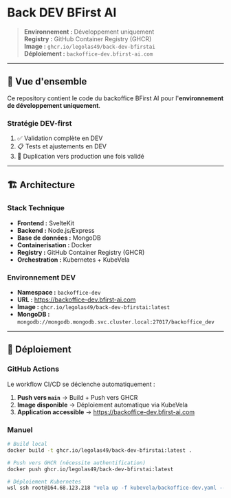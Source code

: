 # Back DEV BFirst AI

> **Environnement :** Développement uniquement  
> **Registry :** GitHub Container Registry (GHCR)  
> **Image :** `ghcr.io/legolas49/back-dev-bfirstai`  
> **Déploiement :** `backoffice-dev.bfirst-ai.com`  

---

## 🎯 Vue d'ensemble

Ce repository contient le code du backoffice BFirst AI pour l'**environnement de développement uniquement**.

### Stratégie DEV-first
1. ✅ Validation complète en DEV
2. 📋 Tests et ajustements en DEV
3. 🚀 Duplication vers production une fois validé

---

## 🏗️ Architecture

### Stack Technique
- **Frontend :** SvelteKit
- **Backend :** Node.js/Express
- **Base de données :** MongoDB
- **Containerisation :** Docker
- **Registry :** GitHub Container Registry (GHCR)
- **Orchestration :** Kubernetes + KubeVela

### Environnement DEV
- **Namespace :** `backoffice-dev`
- **URL :** https://backoffice-dev.bfirst-ai.com
- **Image :** `ghcr.io/legolas49/back-dev-bfirstai:latest`
- **MongoDB :** `mongodb://mongodb.mongodb.svc.cluster.local:27017/backoffice_dev`

---

## 🚀 Déploiement

### GitHub Actions
Le workflow CI/CD se déclenche automatiquement :
1. **Push vers `main`** → Build + Push vers GHCR
2. **Image disponible** → Déploiement automatique via KubeVela
3. **Application accessible** → https://backoffice-dev.bfirst-ai.com

### Manuel
```bash
# Build local
docker build -t ghcr.io/legolas49/back-dev-bfirstai:latest .

# Push vers GHCR (nécessite authentification)
docker push ghcr.io/legolas49/back-dev-bfirstai:latest

# Déploiement Kubernetes
wsl ssh root@164.68.123.218 "vela up -f kubevela/backoffice-dev.yaml --env backoffice-dev"
```